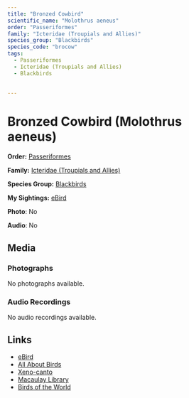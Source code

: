 ```yaml
---
title: "Bronzed Cowbird"
scientific_name: "Molothrus aeneus"
order: "Passeriformes"
family: "Icteridae (Troupials and Allies)"
species_group: "Blackbirds"
species_code: "brocow"
tags: 
  - Passeriformes
  - Icteridae (Troupials and Allies)
  - Blackbirds
  
  
---
```


# Bronzed Cowbird (Molothrus aeneus)

**Order:** [Passeriformes](/tags/passeriformes)

**Family:** [Icteridae (Troupials and Allies)](/tags/icteridae-troupials-and-allies)

**Species Group:** [Blackbirds](/tags/blackbirds)

**My Sightings:** [eBird](https://ebird.org/lifelist?r=world&time=life&spp=brocow)

**Photo**: No 

**Audio**: No

## Media
### Photographs
No photographs available.

### Audio Recordings
No audio recordings available.

## Links
* [eBird](https://ebird.org/species/brocow) 
* [All About Birds](https://www.allaboutbirds.org/guide/brocow) 
* [Xeno-canto](https://www.xeno-canto.org/species/molothrus-aeneus) 
* [Macaulay Library](https://search.macaulaylibrary.org/catalog?taxonCode=brocow&sort=rating_rank_desc)
* [Birds of the World](https://birdsoftheworld.org/bow/species/brocow)
